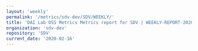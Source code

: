 ```yaml
---
layout: 'weekly'
permalink: '/metrics/sdv-dev/SDV/WEEKLY/'
title: 'DAI Lab OSS Metrics Metrics report for SDV | WEEKLY-REPORT-2020-02-16'
organization: 'sdv-dev'
repository: 'SDV'
current_date: '2020-02-16'
---
```

